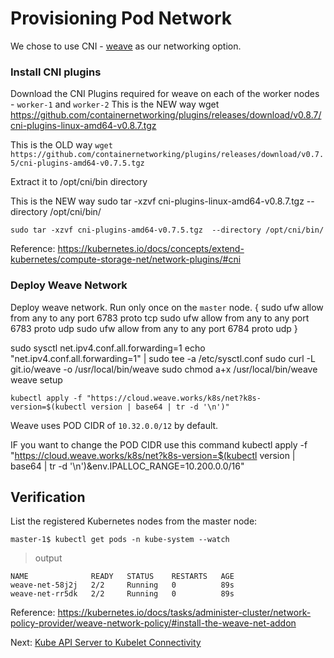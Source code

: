 # Provisioning Pod Network

We chose to use CNI - [weave](https://www.weave.works/docs/net/latest/kubernetes/kube-addon/) as our networking option.

### Install CNI plugins

Download the CNI Plugins required for weave on each of the worker nodes - `worker-1` and `worker-2`
This is the NEW way
wget https://github.com/containernetworking/plugins/releases/download/v0.8.7/cni-plugins-linux-amd64-v0.8.7.tgz

This is the OLD way
`wget https://github.com/containernetworking/plugins/releases/download/v0.7.5/cni-plugins-amd64-v0.7.5.tgz`

Extract it to /opt/cni/bin directory

This is the NEW way
sudo tar -xzvf cni-plugins-linux-amd64-v0.8.7.tgz  --directory /opt/cni/bin/


`sudo tar -xzvf cni-plugins-amd64-v0.7.5.tgz  --directory /opt/cni/bin/`

Reference: https://kubernetes.io/docs/concepts/extend-kubernetes/compute-storage-net/network-plugins/#cni

### Deploy Weave Network

Deploy weave network. Run only once on the `master` node.
{
    sudo ufw allow from any to any port 6783 proto tcp
    sudo ufw allow from any to any port 6783 proto udp
    sudo ufw allow from any to any port 6784 proto udp
}

sudo sysctl net.ipv4.conf.all.forwarding=1
echo "net.ipv4.conf.all.forwarding=1" | sudo tee -a /etc/sysctl.conf
sudo curl -L git.io/weave -o /usr/local/bin/weave
sudo chmod a+x /usr/local/bin/weave
weave setup

`kubectl apply -f "https://cloud.weave.works/k8s/net?k8s-version=$(kubectl version | base64 | tr -d '\n')"`

Weave uses POD CIDR of `10.32.0.0/12` by default.

IF you want to change the POD CIDR use this command
kubectl apply -f "https://cloud.weave.works/k8s/net?k8s-version=$(kubectl version | base64 | tr -d '\n')&env.IPALLOC_RANGE=10.200.0.0/16"

## Verification

List the registered Kubernetes nodes from the master node:

```
master-1$ kubectl get pods -n kube-system --watch
```

> output

```
NAME              READY   STATUS    RESTARTS   AGE
weave-net-58j2j   2/2     Running   0          89s
weave-net-rr5dk   2/2     Running   0          89s
```

Reference: https://kubernetes.io/docs/tasks/administer-cluster/network-policy-provider/weave-network-policy/#install-the-weave-net-addon

Next: [Kube API Server to Kubelet Connectivity](13-kube-apiserver-to-kubelet.md)
